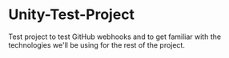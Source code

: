 # Unity-Test-Project
Test project to test GitHub webhooks and to get familiar with the technologies we'll be using for the rest of the project.
